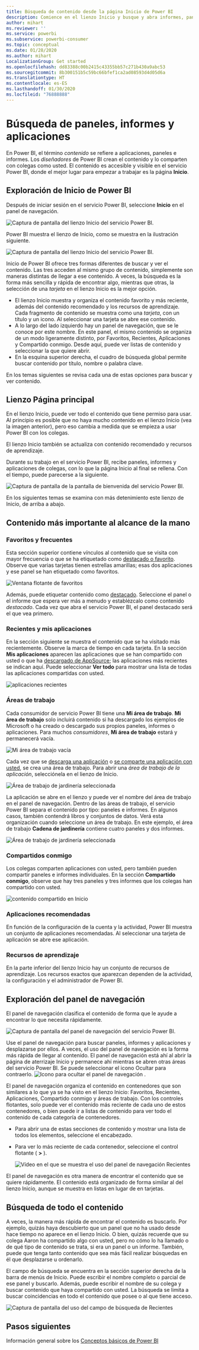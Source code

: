 ```yaml
---
title: Búsqueda de contenido desde la página Inicio de Power BI
description: Comience en el lienzo Inicio y busque y abra informes, paneles y aplicaciones.
author: mihart
ms.reviewer: ''
ms.service: powerbi
ms.subservice: powerbi-consumer
ms.topic: conceptual
ms.date: 01/28/2020
ms.author: mihart
LocalizationGroup: Get started
ms.openlocfilehash: dd83388c00b2415c43355bb57c271b430a9abc53
ms.sourcegitcommit: 8b300151b5c59bc66bfef1ca2ad08593d4d05d6a
ms.translationtype: HT
ms.contentlocale: es-ES
ms.lasthandoff: 01/30/2020
ms.locfileid: "76888888"
---
```

# <a name="find-your-dashboards-reports-and-apps"></a>Búsqueda de paneles, informes y aplicaciones
En Power BI, el término *contenido* se refiere a aplicaciones, paneles e informes. Los *diseñadores* de Power BI crean el contenido y lo comparten con colegas como usted. El contenido es accesible y visible en el servicio Power BI, donde el mejor lugar para empezar a trabajar es la página **Inicio**.

## <a name="explore-power-bi-home"></a>Exploración de Inicio de Power BI
Después de iniciar sesión en el servicio Power BI, seleccione **Inicio** en el panel de navegación. 

![Captura de pantalla del lienzo Inicio del servicio Power BI.](media/end-user-home/power-bi-home-menu.png)


Power BI muestra el lienzo de Inicio, como se muestra en la ilustración siguiente.
 
![Captura de pantalla del lienzo Inicio del servicio Power BI.](media/end-user-home/power-bi-home.png)

Inicio de Power BI ofrece tres formas diferentes de buscar y ver el contenido. Las tres acceden al mismo grupo de contenido, simplemente son maneras distintas de llegar a ese contenido. A veces, la búsqueda es la forma más sencilla y rápida de encontrar algo, mientras que otras, la selección de una *tarjeta* en el lienzo Inicio es la mejor opción.

- El lienzo Inicio muestra y organiza el contenido favorito y más reciente, además del contenido recomendado y los recursos de aprendizaje. Cada fragmento de contenido se muestra como una *tarjeta*, con un título y un icono. Al seleccionar una tarjeta se abre ese contenido.
- A lo largo del lado izquierdo hay un panel de navegación, que se le conoce por este nombre. En este panel, el mismo contenido se organiza de un modo ligeramente distinto, por Favoritos, Recientes, Aplicaciones y Compartido conmigo. Desde aquí, puede ver listas de contenido y seleccionar la que quiere abrir.
- En la esquina superior derecha, el cuadro de búsqueda global permite buscar contenido por título, nombre o palabra clave.

En los temas siguientes se revisa cada una de estas opciones para buscar y ver contenido.

## <a name="home-canvas"></a>Lienzo Página principal
En el lienzo Inicio, puede ver todo el contenido que tiene permiso para usar. Al principio es posible que no haya mucho contenido en el lienzo Inicio (vea la imagen anterior), pero eso cambia a medida que se empieza a usar Power BI con los colegas.

El lienzo Inicio también se actualiza con contenido recomendado y recursos de aprendizaje. 
 
Durante su trabajo en el servicio Power BI, recibe paneles, informes y aplicaciones de colegas, con lo que la página Inicio al final se rellena. Con el tiempo, puede parecerse a la siguiente.

![Captura de pantalla de la pantalla de bienvenida del servicio Power BI.](media/end-user-home/power-bi-home-oldest.png)

 
En los siguientes temas se examina con más detenimiento este lienzo de Inicio, de arriba a abajo.

## <a name="most-important-content-at-your-fingertips"></a>Contenido más importante al alcance de la mano

### <a name="favorites-and-frequents"></a>Favoritos y frecuentes
Esta sección superior contiene vínculos al contenido que se visita con mayor frecuencia o que se ha etiquetado como [destacado o favorito](end-user-favorite.md). Observe que varias tarjetas tienen estrellas amarillas; esas dos aplicaciones y ese panel se han etiquetado como favoritos. 

![Ventana flotante de favoritos](./media/end-user-home/power-bi-favorites-frequents.png)

Además, puede etiquetar contenido como [destacado](end-user-featured.md). Seleccione el panel o el informe que espera ver más a menudo y establézcalo como contenido *destacado*. Cada vez que abra el servicio Power BI, el panel destacado será el que vea primero. 


### <a name="recents-and-my-apps"></a>Recientes y mis aplicaciones
En la sección siguiente se muestra el contenido que se ha visitado más recientemente. Observe la marca de tiempo en cada tarjeta. En la sección **Mis aplicaciones** aparecen las aplicaciones que se han compartido con usted o que ha [descargado de AppSource](end-user-apps.md); las aplicaciones más recientes se indican aquí. Puede seleccionar **Ver todo** para mostrar una lista de todas las aplicaciones compartidas con usted.

![aplicaciones recientes](./media/end-user-home/power-bi-recent-apps.png)


### <a name="workspaces"></a>Áreas de trabajo
Cada consumidor de servicio Power BI tiene una **Mi área de trabajo**. **Mi área de trabajo** solo incluirá contenido si ha descargado los ejemplos de Microsoft o ha creado o descargado sus propios paneles, informes o aplicaciones. Para muchos *consumidores*, **Mi área de trabajo** estará y permanecerá vacía.  

![Mi área de trabajo vacía](./media/end-user-home/power-bi-empty-workspace.png)

Cada vez que se [descarga una aplicación](end-user-app-marketing.md) o [se comparte una aplicación con usted](end-user-apps.md), se crea una área de trabajo.  Para abrir una *área de trabajo de la aplicación*, selecciónela en el lienzo de Inicio. 

![Área de trabajo de jardinería seleccionada](./media/end-user-home/power-bi-workspace-section.png)

La aplicación se abre en el lienzo y puede ver el nombre del área de trabajo en el panel de navegación. Dentro de las áreas de trabajo, el servicio Power BI separa el contenido por tipo: paneles e informes. En algunos casos, también contendrá libros y conjuntos de datos. Verá esta organización cuando seleccione un área de trabajo. En este ejemplo, el área de trabajo **Cadena de jardinería** contiene cuatro paneles y dos informes.

![Área de trabajo de jardinería seleccionada](./media/end-user-home/power-bi-search-workspace.png)

### <a name="shared-with-me"></a>Compartidos conmigo
Los colegas comparten aplicaciones con usted, pero también pueden compartir paneles e informes individuales. En la sección **Compartido conmigo**, observe que hay tres paneles y tres informes que los colegas han compartido con usted.

![contenido compartido en Inicio](./media/end-user-home/power-bi-shared.png)

### <a name="recommended-apps"></a>Aplicaciones recomendadas
En función de la configuración de la cuenta y la actividad, Power BI muestra un conjunto de aplicaciones recomendadas. Al seleccionar una tarjeta de aplicación se abre ese aplicación.
 
### <a name="learning-resources"></a>Recursos de aprendizaje
En la parte inferior del lienzo Inicio hay un conjunto de recursos de aprendizaje. Los recursos exactos que aparezcan dependen de la actividad, la configuración y el administrador de Power BI. 
 
## <a name="explore-the-nav-pane"></a>Exploración del panel de navegación

El panel de navegación clasifica el contenido de forma que le ayude a encontrar lo que necesita rápidamente.  

![Captura de pantalla del panel de navegación del servicio Power BI.](media/end-user-home/power-bi-nav.png)


Use el panel de navegación para buscar paneles, informes y aplicaciones y desplazarse por ellos. A veces, el uso del panel de navegación es la forma más rápida de llegar al contenido. El panel de navegación está ahí al abrir la página de aterrizaje Inicio y permanece ahí mientras se abren otras áreas del servicio Power BI. Se puede seleccionar el icono Ocultar para contraerlo. ![Icono para ocultar el panel de navegación](media/end-user-home/power-bi-hide.png) .
  
El panel de navegación organiza el contenido en contenedores que son similares a lo que ya se ha visto en el lienzo Inicio: Favoritos, Recientes, Aplicaciones, Compartido conmigo y áreas de trabajo. Con los controles flotantes, solo puede ver el contenido más reciente de cada uno de estos contenedores, o bien puede ir a listas de contenido para ver todo el contenido de cada categoría de contenedores.
 
- Para abrir una de estas secciones de contenido y mostrar una lista de todos los elementos, seleccione el encabezado.
- Para ver lo más reciente de cada contenedor, seleccione el control flotante ( **>** ).

    ![Vídeo en el que se muestra el uso del panel de navegación Recientes](media/end-user-home/power-bi-nav-bar.gif)

 
El panel de navegación es otra manera de encontrar el contenido que se quiere rápidamente. El contenido está organizado de forma similar al del lienzo Inicio, aunque se muestra en listas en lugar de en tarjetas. 

## <a name="search-all-of-your-content"></a>Búsqueda de todo el contenido
A veces, la manera más rápida de encontrar el contenido es buscarlo. Por ejemplo, quizás haya descubierto que un panel que no ha usado desde hace tiempo no aparece en el lienzo Inicio. O bien, quizás recuerde que su colega Aaron ha compartido algo con usted, pero no cómo lo ha llamado o de qué tipo de contenido se trata, si era un panel o un informe. También, puede que tenga tanto contenido que sea más fácil realizar búsquedas en él que desplazarse u ordenarlo. 
 
El campo de búsqueda se encuentra en la sección superior derecha de la barra de menús de Inicio. Puede escribir el nombre completo o parcial de ese panel y buscarlo. Además, puede escribir el nombre de su colega y buscar contenido que haya compartido con usted. La búsqueda se limita a buscar coincidencias en todo el contenido que posee o al que tiene acceso.

![Captura de pantalla del uso del campo de búsqueda de Recientes](media/end-user-home/power-bi-search-field.png)

## <a name="next-steps"></a>Pasos siguientes
Información general sobre los [Conceptos básicos de Power BI](end-user-basic-concepts.md)

